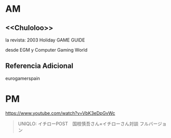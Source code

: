 # AM

## \<<Chuloloo\>> 

la revista: 2003 Holiday GAME GUIDE

desde EGM y Computer Gaming World

## Referencia Adicional

eurogamerspain

# PM

https://www.youtube.com/watch?v=VbK3eDpGvWc

> UNIQLO: イチローPOST　国枝慎吾さん×イチローさん対談 フルバージョン

